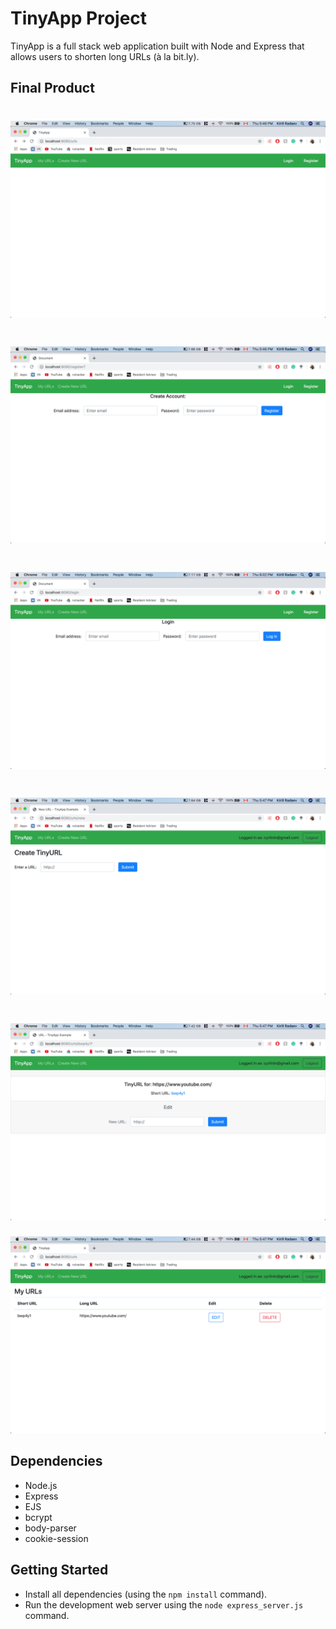 # TinyApp Project

TinyApp is a full stack web application built with Node and Express that allows users to shorten long URLs (à la bit.ly).

## Final Product

!["/urls page when not logged in"](https://github.com/kirillradaev/tinyapp/blob/master/docs/urls-page-not-logged-in.png?raw=true)
===
!["Registration page"](https://github.com/kirillradaev/tinyapp/blob/master/docs/registration-page.png?raw=true)
===
!["Login page"](https://github.com/kirillradaev/tinyapp/blob/master/docs/login-page.png?raw=true)
===
!["Page for creating new URLs"](https://github.com/kirillradaev/tinyapp/blob/master/docs/create-page.png?raw=true)
===
!["Page when the convertion was completed/the user wants to change an aready existing link "](https://github.com/kirillradaev/tinyapp/blob/master/docs/done:edit-page.png?raw=true)
===
!["My URLs page containing all existing URLs created by the user"](https://github.com/kirillradaev/tinyapp/blob/master/docs/myUrls-page.png?raw=true)

## Dependencies

- Node.js
- Express
- EJS
- bcrypt
- body-parser
- cookie-session

## Getting Started

- Install all dependencies (using the `npm install` command).
- Run the development web server using the `node express_server.js` command.